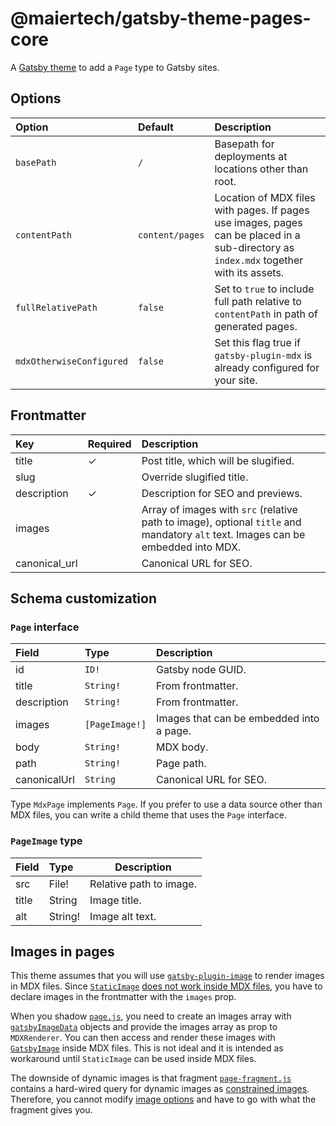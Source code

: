 # @maiertech/gatsby-theme-pages-core

A [Gatsby theme](https://www.gatsbyjs.com/docs/themes/what-are-gatsby-themes/)
to add a `Page` type to Gatsby sites.

## Options

| Option                   | Default         | Description                                                                                                                            |
| :----------------------- | :-------------- | :------------------------------------------------------------------------------------------------------------------------------------- |
| `basePath`               | `/`             | Basepath for deployments at locations other than root.                                                                                 |
| `contentPath`            | `content/pages` | Location of MDX files with pages. If pages use images, pages can be placed in a sub-directory as `index.mdx` together with its assets. |
| `fullRelativePath`       | `false`         | Set to `true` to include full path relative to `contentPath` in path of generated pages.                                               |
| `mdxOtherwiseConfigured` | `false`         | Set this flag true if `gatsby-plugin-mdx` is already configured for your site.                                                         |

## Frontmatter

| Key           | Required | Description                                                                                                                      |
| :------------ | :------- | :------------------------------------------------------------------------------------------------------------------------------- |
| title         | ✓        | Post title, which will be slugified.                                                                                             |
| slug          |          | Override slugified title.                                                                                                        |
| description   | ✓        | Description for SEO and previews.                                                                                                |
| images        |          | Array of images with `src` (relative path to image), optional `title` and mandatory `alt` text. Images can be embedded into MDX. |
| canonical_url |          | Canonical URL for SEO.                                                                                                           |

## Schema customization

### `Page` interface

| Field        | Type           | Description                              |
| :----------- | :------------- | :--------------------------------------- |
| id           | `ID!`          | Gatsby node GUID.                        |
| title        | `String!`      | From frontmatter.                        |
| description  | `String!`      | From frontmatter.                        |
| images       | `[PageImage!]` | Images that can be embedded into a page. |
| body         | `String!`      | MDX body.                                |
| path         | `String!`      | Page path.                               |
| canonicalUrl | `String`       | Canonical URL for SEO.                   |

Type `MdxPage` implements `Page`. If you prefer to use a data source other than
MDX files, you can write a child theme that uses the `Page` interface.

### `PageImage` type

| Field | Type    | Description             |
| :---- | :------ | ----------------------- |
| src   | File!   | Relative path to image. |
| title | String  | Image title.            |
| alt   | String! | Image alt text.         |

## Images in pages

This theme assumes that you will use
[`gatsby-plugin-image`](https://github.com/gatsbyjs/gatsby/tree/master/packages/gatsby-plugin-image)
to render images in MDX files. Since
[`StaticImage`](https://github.com/gatsbyjs/gatsby/tree/master/packages/gatsby-plugin-image#static-images)
[does not work inside MDX files](https://github.com/gatsbyjs/gatsby/discussions/27950#discussioncomment-364659),
you have to declare images in the frontmatter with the `images` prop.

When you shadow
[`page.js`](https://github.com/maiertech/gatsby-themes/blob/master/packages/gatsby-theme-pages-core/src/page.js),
you need to create an images array with
[`gatsbyImageData`](https://www.gatsbyjs.com/docs/reference/built-in-components/gatsby-plugin-image/#image-options)
objects and provide the images array as prop to `MDXRenderer`. You can then
access and render these images with
[`GatsbyImage`](https://github.com/gatsbyjs/gatsby/tree/master/packages/gatsby-plugin-image#dynamic-images)
inside MDX files. This is not ideal and it is intended as workaround until
`StaticImage` can be used inside MDX files.

The downside of dynamic images is that fragment
[`page-fragment.js`](https://github.com/maiertech/gatsby-themes/blob/master/packages/gatsby-theme-pages-core/src/page-fragment.js)
contains a hard-wired query for dynamic images as
[constrained images](https://www.gatsbyjs.com/docs/reference/built-in-components/gatsby-plugin-image/#layout).
Therefore, you cannot modify
[image options](https://www.gatsbyjs.com/docs/reference/built-in-components/gatsby-plugin-image/#image-options)
and have to go with what the fragment gives you.
